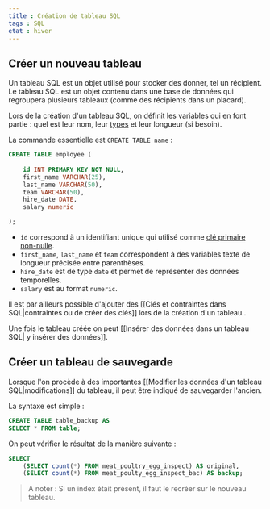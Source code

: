 ```yaml
---
title : Création de tableau SQL
tags : SQL
etat : hiver
---
```


## Créer un nouveau tableau

Un tableau SQL est un objet utilisé pour stocker des donner, tel un récipient. Le tableau SQL est un objet contenu dans une base de données qui regroupera plusieurs tableaux (comme des récipients dans un placard).

Lors de la création d'un tableau SQL, on définit les variables qui en font partie : quel est leur nom, leur [types](https://www.w3schools.com/sql/sql_datatypes.asp) et leur longueur (si besoin).

La commande essentielle est `CREATE TABLE name` :

```SQL
CREATE TABLE employee (
	
	id INT PRIMARY KEY NOT NULL,
	first_name VARCHAR(25),
	last_name VARCHAR(50),
	team VARCHAR(50),
	hire_date DATE,
	salary numeric

);
````

- `id` correspond à un identifiant unique qui utilisé comme [clé primaire non-nulle](https://www.sqlite.org/lang_createtable.html#rowid).
- `first_name`, `last_name` et `team` correspondent à des variables texte de longueur précisée entre parenthèses.
- `hire_date` est de type `date` et permet de représenter des données temporelles.
- `salary` est au format `numeric`.

Il est par ailleurs possible d'ajouter des [[Clés et contraintes dans SQL\|contraintes ou de créer des clés]] lors de la création d'un tableau..

Une fois le tableau créée on peut [[Insérer des données dans un tableau SQL\| y insérer des données]].

## Créer un tableau de sauvegarde

Lorsque l'on procède à des importantes [[Modifier les données d'un tableau SQL\|modifications]] du tableau, il peut être indiqué de sauvegarder l'ancien.

La syntaxe est simple :

```SQL
CREATE TABLE table_backup AS
SELECT * FROM table;
````

On peut vérifier le résultat de la manière suivante :

```SQL
SELECT
	(SELECT count(*) FROM meat_poultry_egg_inspect) AS original,
	(SELECT count(*) FROM meat_poulty_egg_inspect_bac) AS backup;
```

> A noter : Si un index était présent, il faut le recréer sur le nouveau tableau.